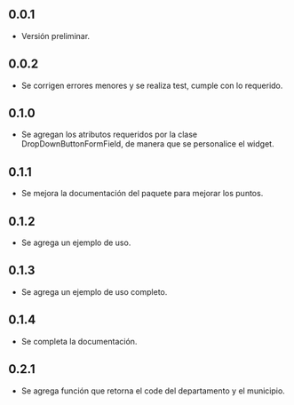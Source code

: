 ## 0.0.1

* Versión preliminar.

## 0.0.2

* Se corrigen errores menores y se realiza test, cumple con lo requerido.

## 0.1.0

* Se agregan los atributos requeridos por la clase DropDownButtonFormField, de manera que se personalice el widget.

## 0.1.1

* Se mejora la documentación del paquete para mejorar los puntos.

## 0.1.2

* Se agrega un ejemplo de uso.

## 0.1.3

* Se agrega un ejemplo de uso completo.

## 0.1.4

* Se completa la documentación.

## 0.2.1

* Se agrega función que retorna el code del departamento y el municipio.